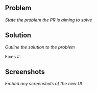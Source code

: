 ## Problem

_State the problem the PR is aiming to solve_


## Solution

_Outline the solution to the problem_

Fixes #.


## Screenshots

_Embed any screenshots of the new UI_
